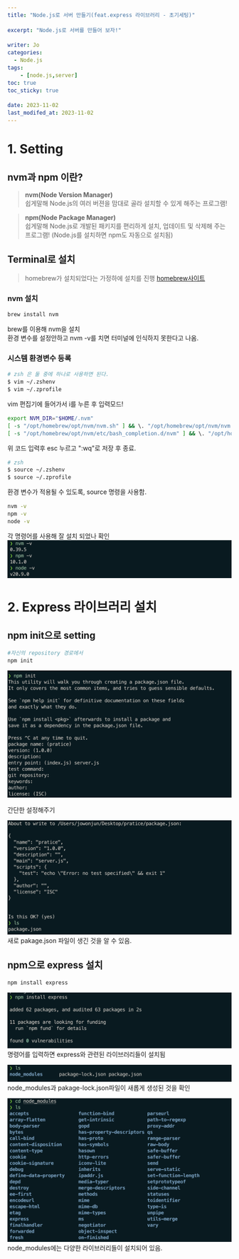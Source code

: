 ```yaml
---
title: "Node.js로 서버 만들기(feat.express 라이브러리 - 초기세팅)"

excerpt: "Node.js로 서버를 만들어 보자!"

writer: Jo
categories:
  - Node.js
tags: 
    - [node.js,server]
toc: true
toc_sticky: true

date: 2023-11-02
last_modifed_at: 2023-11-02
---
```


# 1. Setting
## nvm과 npm 이란?
 > **nvm(Node Version Manager)**<br>
 쉽게말해 Node.js의 여러 버젼을 맘대로 골라 설치할 수 있게 해주는 프로그램!

 > **npm(Node Package Manager)**<br>
 쉽게말해 Node.js로 개발된 패키지를 편리하게 설치, 업데이트 및 삭제해 주는 프로그램! (Node.js를 설치하면 npm도 자동으로 설치됨)
## Terminal로 설치
 > homebrew가 설치되었다는 가정하에 설치를 진행
 [homebrew사이트](https://brew.sh/)

### nvm 설치
```zsh
brew install nvm
```
brew를 이용해 nvm을 설치<br>
환경 변수를 설정안하고 nvm -v를 치면 터미널에 인식하지 못한다고 나옴.

### 시스템 환경변수 등록
```zsh
# zsh 은 둘 중에 하나로 사용하면 된다.
$ vim ~/.zshenv 
$ vim ~/.zprofile 

```
vim 편집기에 들어가서 i를 누른 후 입력모드!

```zsh
export NVM_DIR="$HOME/.nvm"
[ -s "/opt/homebrew/opt/nvm/nvm.sh" ] && \. "/opt/homebrew/opt/nvm/nvm.sh"  # This loads nvm
[ -s "/opt/homebrew/opt/nvm/etc/bash_completion.d/nvm" ] && \. "/opt/homebrew/opt/nvm/etc/bash_completion.d/nvm"  # This loads nvm bash_completion
```
위 코드 입력후 esc 누르고 ":wq"로 저장 후 종료.

```zsh
# zsh 
$ source ~/.zshenv 
$ source ~/.zprofile 
```
환경 변수가 적용될 수 있도록, source 명령을 사용함.
```zsh
nvm -v
npm -v
node -v
```
각 명령어를 사용해 잘 설치 되었나 확인
![설치확인](/assets/img/2023-11-02/스크린샷%202023-11-02%20오후%202.06.07.png)
# 2. Express 라이브러리 설치
## npm init으로 setting
```zsh
#자신의 repository 경로에서 
npm init
```
![init](/assets/img/2023-11-02/스크린샷%202023-11-02%20오후%202.18.37.png)

간단한 설정해주기

![확인](/assets/img/2023-11-02/스크린샷%202023-11-02%20오후%202.19.00.png)
새로 pakage.json 파일이 생긴 것을 알 수 있음.

## npm으로 express 설치
```zsh
npm install express
```

![](/assets/img/2023-11-02/스크린샷%202023-11-02%20오후%202.24.19.png)
 명령어를 입력하면 express와 관련된 라이브러리들이 설치됨

![](/assets/img/2023-11-02/스크린샷%202023-11-02%20오후%202.25.35.png)
 node_modules과 pakage-lock.json파일이 새롭게 생성된 것을 확인    


![](/assets/img/2023-11-02/스크린샷%202023-11-02%20오후%202.26.06.png)
 node_modules에는 다양한 라이브러리들이 설치되어 있음.
